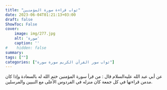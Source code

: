 ```yaml
---
title: "ثواب قراءة سورة المؤمنين"
date: 2023-06-04T01:21:13+03:00
draft: false
ShowToc: False
cover:
    image: img/277.jpg
    alt: 'صورة'
    caption: ''
#    hidden: false
summary: 
tags: [""]
categories: ["ثواب سور القرآن الكريم سورة سورة"]
---
```

عن أبي عبد الله
عليه‌السلام قال : من قرأ سورة المؤمنين ختم الله له بالسعادة وإذا كان 
مدمن قراءتها في كل جمعة كان منزله في الفردوس الأعلى مع النبيين
والمرسلين.

